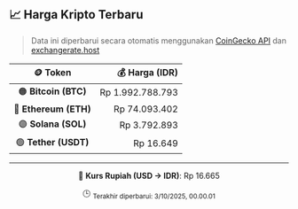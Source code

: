 

<!-- HARGA_KRIPTO -->
## 📈 Harga Kripto Terbaru

> Data ini diperbarui secara otomatis menggunakan [CoinGecko API](https://www.coingecko.com/) dan [exchangerate.host](https://exchangerate.host/)

<div align="center">

| 🪙 Token | 💰 Harga (IDR) |
|:------:|---------------:|
| 🟠 **Bitcoin (BTC)**   | Rp 1.992.788.793 |
| 🔵 **Ethereum (ETH)**  | Rp 74.093.402 |
| 🟣 **Solana (SOL)**    | Rp 3.792.893 |
| 🟢 **Tether (USDT)**   | Rp 16.649 |

---

💱 **Kurs Rupiah (USD → IDR)**: Rp 16.665

🕒 <sub>Terakhir diperbarui: 3/10/2025, 00.00.01</sub>

</div>
<!-- /HARGA_KRIPTO -->